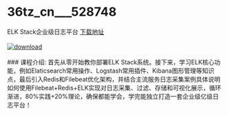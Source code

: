 # 36tz_cn___528748
ELK Stack企业级日志平台
[下载地址](http://www.36tz.cn/article/528748 "下载地址")
<br/></br>[![download](http://36tz.cn/muke_img/2019_11_356-45-300x169.jpg "下载地址")](http://www.36tz.cn/article/528748 "下载地址")
<br/></br>### 课程介绍:
首先从零开始教你部署ELK Stack系统。接下来，学习ELK核心功能，例如Elaticsearch常用操作、Logstash常用插件、Kibana图形管理等知识点，最后引入Redis和Filebeat优化架构，并结合主流服务日志采集案例具体说明如何使用Filebeat+Redis+ELK实现对日志采集、过滤、存储和可视化展示，循环渐进，80%实践+20%理论，确保都能学会，学完能独立打造一套企业级亿级日志平台！
 


